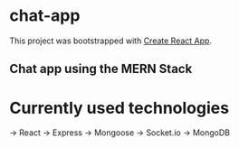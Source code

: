 # chat-app

This project was bootstrapped with [Create React App](https://github.com/facebook/create-react-app).

## Chat app using the MERN Stack

# Currently used technologies
-> React
-> Express
-> Mongoose
-> Socket.io
-> MongoDB
